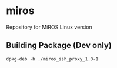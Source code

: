 # miros
Repository for MiROS Linux version

## Building Package (Dev only)
```
dpkg-deb -b ./miros_ssh_proxy_1.0-1
```
